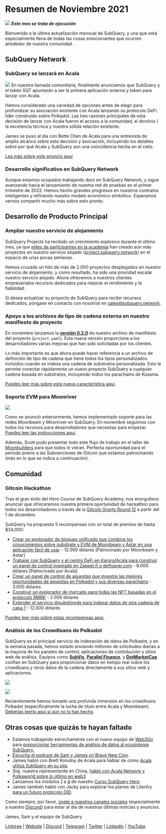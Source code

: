 # Resumen de Noviembre 2021

![](https://miro.medium.com/max/1400/1*qzKzZnWY2ao3tiffwwugXQ.png) **_Este mes se trata de ejecución_**

Bienvenido a la última actualización mensual de SubQuery, y una que está especialmente llena de todas las cosas emocionantes que ocurren alrededor de nuestra comunidad.

## SubQuery Network

### SubQuery se lanzará en Acala

![](https://miro.medium.com/max/600/0*SJ1TWt1sGwUWqvuI.gif) En nuestra llamada comunitaria, finalmente anunciamos que SubQuery y el token SQT apuntarán a ser la primera aplicación externa y token para lanzar con Acala.

Hemos considerado una variedad de opciones antes de elegir para profundizar su asociación existente con Acala lanzando su protocolo DeFi líder construido sobre Polkadot. Las tres razones principales de esta decisión de lanzar con Acala fueron el acceso a la comunidad, el dominio / la excelencia técnica y nuestra sólida relación existente.

James se puso al día con Bette Chen de Acala para una entrevista de amplio alcance sobre esta decisión y asociación, incluyendo los detalles sobre por qué Acala y SubQuery son una coincidencia hecha en el cielo.

[Lea más sobre este anuncio aquí](https://blog.subquery.network/blogs/20211125-subquery-network-acala.html)

### Desarrollo significativo en SubQuery Network

Aunque estamos ocupados trabajando duro en SubQuery Network, y sigue avanzando hacia el lanzamiento de nuestra red de pruebas en el primer trimestre de 2022. Hemos hecho grandes progresos en nuestros contratos inteligentes y refinando nuestro modelo económico simbólico. Esperamos vernos compartir mucho más sobre esto pronto.

## Desarrollo de Producto Principal

### Ampliar nuestro servicio de alojamiento

SubQuery Projects ha recibido un crecimiento explosivo durante el último mes, ya que [miles de participantes en la academia](https://blog.subquery.network/blogs/20211018-subquery-launches-the-subquery-academy.html) han creado aún más proyectos en nuestro servicio alojado ([project.subquery.network](https://project.subquery.network/)) en el espacio de unas pocas semanas.

Hemos cruzado un hito de más de 2.000 proyectos desplegados en nuestro servicio de alojamiento, y como resultado, ha sido una prioridad escalar nuestro servicio alojado. Ahora ofrecemos a nuestros clientes empresariales recursos dedicados para mejorar el rendimiento y la fiabilidad.

Si desea actualizar su proyecto de SubQuery para recibir recursos dedicados, póngase en contacto con nosotros en [sales@subquery.network](mailto:sales@subquery.network).

### Apoyo a los archivos de tipo de cadena externa en nuestro manifiesto de proyecto

En noviembre lanzamos la [**versión 0.2.0**](https://doc.subquery.network/create/manifest/) de nuestro archivo de manifiesto del proyecto (`project.yaml`). Esta nueva versión proporciona a los desarrolladores varias mejoras que han sido solicitadas por los clientes.

Lo más importante es que ahora puede hacer referencia a un archivo de definición de tipo de cadena que tiene todos los tipos personalizados incluidos cuando se indexa una cadena de substratos personalizada. Esto le permite conectar rápidamente un nuevo proyecto SubQuery a cualquier cadena basada en substratos, incluyendo todos los parachains de Kusama.

[Puedes leer más sobre esta nueva característica aquí](https://blog.subquery.network/blogs/20211105-november-technical-update.html#support-for-external-chain-type-files-in-project-manifest).

### Soporte EVM para Moonriver

![](https://miro.medium.com/max/600/0*B27QVtvcR6nXA9ff.gif)

Como se anunció anteriormente, hemos implementado soporte para las redes Moonbeam y Moonriver en SubQuery. En noviembre seguimos con todos los recursos para desarrolladores que necesitas para empezar. [Puedes leer las instrucciones aquí](https://blog.subquery.network/blogs/20211105-november-technical-update.html#moonbeam-evm-support).

Además, Scott pudo presentar todo este flujo de trabajo en el taller de [Moonbuilders](https://www.crowdcast.io/e/moonbuilders-ws/10) para que todos lo vieran. Perfecta oportunidad para el período previo a las Subvenciones de Gitcoin que estamos patrocinando (más en lo que se indica a continuación).

## Comunidad

### Gitcoin Hackathon

Tras el gran éxito del _Hero Course_ de SubQuery Academy, nos enorgullece anunciar que ofreceremos nuestra primera oportunidad de hackathon para todos los desarrolladores a través de la [Gitcoin Grants Round 12](https://gitcoin.co/hackathon/gr12/?org=subquery) a partir del 1 de diciembre.

SubQuery ha propuesto 5 recompensas con un total de premios de hasta $34,000:

- [Crear un explorador de bloques unificado que combine los conocimientos sobre substrate y EVM de Moonbeam y Astar en una aplicación fácil de usar](https://gitcoin.co/issue/subquery/grants/1) - 12.000 dólares [Patrocinado por Moonbeam y Astar]
- [Trabajar con SubQuery y el centro DeFi en Karura/Acala para construir un panel de control inspirado en Zapper.fi o defisaver.com](https://gitcoin.co/issue/subquery/grants/2) - 8.000 dólares [Patrocinado por Acala]
- [Crear un panel de control de apuestas que muestre las mejores oportunidades de apuestas en Polkadot y sus diversas parachains](https://gitcoin.co/issue/subquery/grants/3) - 3.000 dólares
- [Construir un explorador de mercado para todas las NFT basadas en el protocolo RMRK](https://gitcoin.co/issue/subquery/grants/4) - 2.000 dólares
- [Extender el servicio @subql/node para indexar datos de otra cadena de capa 1](https://gitcoin.co/issue/subquery/grants/5) - 12.000 dólares

[Puedes leer más sobre estas recompensas aquí.](https://blog.subquery.network/blogs/20211120-gitcoin12-hackathon.html)

### Análisis de los Crowdloans de Polkadot

SubQuery es el principal servicio de indexación de datos de Polkadot, y en la semana pasada, hemos estado enviando millones de solicitudes diarias a la mayoría de los paneles de control, aplicaciones de contribución y sitios web de análisis. Equipos como [**SubVis**](https://www.subvis.io/), [**Parallel Finance**](https://parallel.fi/), y [**DotMarketCap**](https://dotmarketcap.com/) confían en SubQuery para proporcionar datos en tiempo real sobre los crowdloans y otros datos de la cadena directamente a sus sitios web y aplicaciones.

![](https://miro.medium.com/max/60/0*HfsoOwpat76ip6Jg?q=20)

![](https://miro.medium.com/max/700/0*HfsoOwpat76ip6Jg)

Recientemente hemos tomado una profunda inmersión en los crowdloans Polkadot (específicamente la lucha de título entre Acala y Moonbeam). [Deberías leerlo aquí si aún no lo has hecho](https://blog.subquery.network/blogs/20211124-polkadot-crowdloans.html).

## Otras cosas que quizás te hayan faltado

- Estamos trabajando estrechamente con el nuevo equipo de [Web3Go](https://www.web3go.xyz/) para [proporcionar herramientas de análisis de datos al ecosistema SubQuery.](https://blog.subquery.network/customer_announcements/20211110-web3go.html)
- [Escucha el podcast de Sam y James on Brave New Coin](https://bravenewcoin.com/insights/podcasts/subquery-connecting-the-dots-on-polkadot).
- James habló con Brett Kolodny de Acala para hablar de cómo [Acala utiliza SubQuery en su pila](https://www.youtube.com/watch?v=Wbxwj8K67Lw).
- Siqi, nuestra representante en China, [habló con Acala Network y Polkaworld sobre lo último en web3](https://www.huoxing24.com/live/24313016).
- Lanzamos los módulos [1](https://doc.subquery.network/academy/herocourse/module1/) a [4](https://doc.subquery.network/academy/herocourse/module4/) de nuestro [Curso SubQuery Hero](https://blog.subquery.network/blogs/20211018-subquery-launches-the-subquery-academy.html)
- James también habló con Jacky para explorar los planes de Litentry [para un futuro protocolo DID](https://www.youtube.com/watch?v=Rqlpo9QIVyk).

Como siempre, por favor, [únete a nuestros canales sociales](https://linktr.ee/subquerynetwork) (especialmente a nuestro [Discord](https://discord.com/invite/subquery)) para estar al día de nuestras últimas noticias y anuncios.

James, Sam y el equipo de SubQuery

[Linktree](https://linktr.ee/subquerynetwork) | [Website](https://subquery.network/) | [Discord](https://discord.com/invite/78zg8aBSMG) | [Telegram](https://t.me/subquerynetwork) | [Twitter](https://twitter.com/subquerynetwork) | [LinkedIn](https://www.linkedin.com/company/subquery) | [YouTube](https://www.youtube.com/channel/UCi1a6NUUjegcLHDFLr7CqLw)
